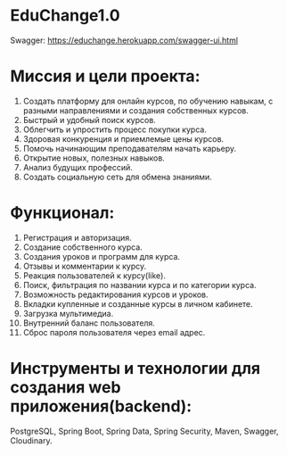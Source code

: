 # EduChange1.0 

Swagger: https://educhange.herokuapp.com/swagger-ui.html

# Миссия и цели проекта:
1.	Создать платформу для онлайн курсов, по обучению навыкам, с разными направлениями и создания собственных курсов.
2.	Быстрый и удобный поиск курсов.
3.	Облегчить и упростить процесс покупки курса.
4.	Здоровая конкуренция и приемлемые цены курсов.
5.	Помочь начинающим преподавателям начать карьеру.
6.	Открытие новых, полезных навыков.
7.	Анализ будущих профессий.
8.	Создать социальную сеть для обмена знаниями.

# Функционал:
1.	Регистрация и авторизация.
2.	Создание собственного курса.
3.	Создания уроков и программ для курса.
4.	Отзывы и комментарии к курсу.
5.	Реакция пользователей к курсу(like).
6.	Поиск, фильтрация по названии курса и по категории курса.
7.	Возможность редактирования курсов и уроков.
8.	Вкладки купленные и созданные курсы в личном кабинете.
9.	Загрузка мультимедиа.
10.	 Внутренний баланс пользователя.
11.	 Сброс пароля пользователя через email адрес.

# Инструменты и технологии для создания web приложения(backend):    
PostgreSQL, Spring Boot, Spring Data, Spring Security, Maven, Swagger, Cloudinary.
